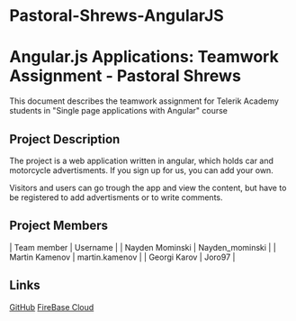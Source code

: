 # Pastoral-Shrews-AngularJS 

# Angular.js Applications: Teamwork Assignment  - Pastoral Shrews

This document describes the teamwork assignment for Telerik Academy students in "Single page applications with Angular" course

## Project Description

The project is a web application written in angular, which holds car and motorcycle advertisments. 
If you sign up for us, you can add your own.

Visitors and users can go trough the app and view the content, but have to be registered to add advertisments or
to write comments.

## Project Members

| Team member         | Username          |
| Nayden Mominski     | Nayden_mominski   |
| Martin Kamenov      | martin.kamenov    |
| Georgi Karov        | Joro97            |

## Links

[GitHub](https://github.com/MartinKamenov/Pastoral-Shrews-AngularJS)
[FireBase Cloud](https://pastoralshrews.firebaseapp.com/home)
